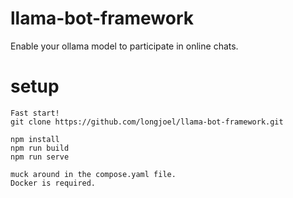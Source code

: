 # llama-bot-framework
Enable your ollama model to participate in online chats.

# setup

```
Fast start!
git clone https://github.com/longjoel/llama-bot-framework.git

npm install
npm run build
npm run serve

muck around in the compose.yaml file.
Docker is required.

```